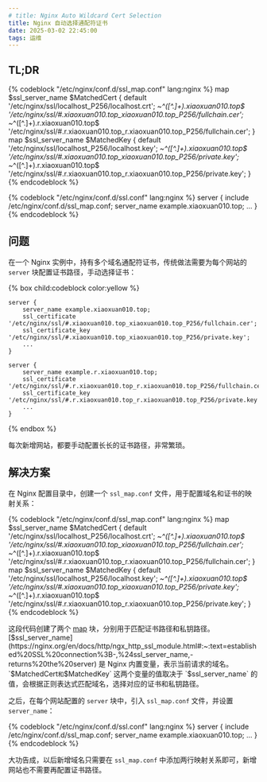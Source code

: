 ```yaml
---
# title: Nginx Auto Wildcard Cert Selection
title: Nginx 自动选择通配符证书
date: 2025-03-02 22:45:00
tags: 运维
---
```


## TL;DR

{% codeblock "/etc/nginx/conf.d/ssl_map.conf" lang:nginx %}
map $ssl_server_name $MatchedCert {
    default '/etc/nginx/ssl/localhost_P256/localhost.crt';
    ~*^([^.]+)\.xiaoxuan010\.top$ '/etc/nginx/ssl/#.xiaoxuan010.top_xiaoxuan010.top_P256/fullchain.cer';
    ~*^([^.]+)\.r\.xiaoxuan010\.top$ '/etc/nginx/ssl/#.r.xiaoxuan010.top_r.xiaoxuan010.top_P256/fullchain.cer';
}
map $ssl_server_name $MatchedKey {
    default '/etc/nginx/ssl/localhost_P256/localhost.key';
    ~*^([^.]+)\.xiaoxuan010\.top$ '/etc/nginx/ssl/#.xiaoxuan010.top_xiaoxuan010.top_P256/private.key';
    ~*^([^.]+)\.r\.xiaoxuan010\.top$ '/etc/nginx/ssl/#.r.xiaoxuan010.top_r.xiaoxuan010.top_P256/private.key';
}
{% endcodeblock %}

{% codeblock "/etc/nginx/conf.d/ssl.conf" lang:nginx %}
server {
    include /etc/nginx/conf.d/ssl_map.conf;
    server_name example.xiaoxuan010.top;
    ...
}
{% endcodeblock %}

## 问题

在一个 Nginx 实例中，持有多个域名通配符证书，传统做法需要为每个网站的 `server` 块配置证书路径，手动选择证书：

{% box child:codeblock color:yellow %}

```nginx
server {
    server_name example.xiaoxuan010.top;
    ssl_certificate '/etc/nginx/ssl/#.xiaoxuan010.top_xiaoxuan010.top_P256/fullchain.cer';
    ssl_certificate_key '/etc/nginx/ssl/#.xiaoxuan010.top_xiaoxuan010.top_P256/private.key';
    ...
}

server {
    server_name example.r.xiaoxuan010.top;
    ssl_certificate '/etc/nginx/ssl/#.r.xiaoxuan010.top_r.xiaoxuan010.top_P256/fullchain.cer';
    ssl_certificate_key '/etc/nginx/ssl/#.r.xiaoxuan010.top_r.xiaoxuan010.top_P256/private.key';
    ...
}
```

{% endbox %}

每次新增网站，都要手动配置长长的证书路径，非常繁琐。

## 解决方案

在 Nginx 配置目录中，创建一个 `ssl_map.conf` 文件，用于配置域名和证书的映射关系：

{% codeblock "/etc/nginx/conf.d/ssl_map.conf" lang:nginx %}
map $ssl_server_name $MatchedCert {
    default '/etc/nginx/ssl/localhost_P256/localhost.crt';
    ~*^([^.]+)\.xiaoxuan010\.top$ '/etc/nginx/ssl/#.xiaoxuan010.top_xiaoxuan010.top_P256/fullchain.cer';
    ~*^([^.]+)\.r\.xiaoxuan010\.top$ '/etc/nginx/ssl/#.r.xiaoxuan010.top_r.xiaoxuan010.top_P256/fullchain.cer';
}
map $ssl_server_name $MatchedKey {
    default '/etc/nginx/ssl/localhost_P256/localhost.key';
    ~*^([^.]+)\.xiaoxuan010\.top$ '/etc/nginx/ssl/#.xiaoxuan010.top_xiaoxuan010.top_P256/private.key';
    ~*^([^.]+)\.r\.xiaoxuan010\.top$ '/etc/nginx/ssl/#.r.xiaoxuan010.top_r.xiaoxuan010.top_P256/private.key';
}
{% endcodeblock %}

这段代码创建了两个 [map](https://nginx.org/en/docs/http/ngx_http_map_module.html) 块，分别用于匹配证书路径和私钥路径。[$ssl_server_name](https://nginx.org/en/docs/http/ngx_http_ssl_module.html#:~:text=established%20SSL%20connection%3B-,%24ssl_server_name,-returns%20the%20server) 是 Nginx 内置变量，表示当前请求的域名。`$MatchedCert` 和 `$MatchedKey` 这两个变量的值取决于 `$ssl_server_name` 的值，会根据正则表达式匹配域名，选择对应的证书和私钥路径。

之后，在每个网站配置的 `server` 块中，引入 `ssl_map.conf` 文件，并设置 `server_name`：

{% codeblock "/etc/nginx/conf.d/ssl.conf" lang:nginx %}
server {
    include /etc/nginx/conf.d/ssl_map.conf;
    server_name example.xiaoxuan010.top;
    ...
}
{% endcodeblock %}

大功告成，以后新增域名只需要在 `ssl_map.conf` 中添加两行映射关系即可，新增网站也不需要再配置证书路径。
